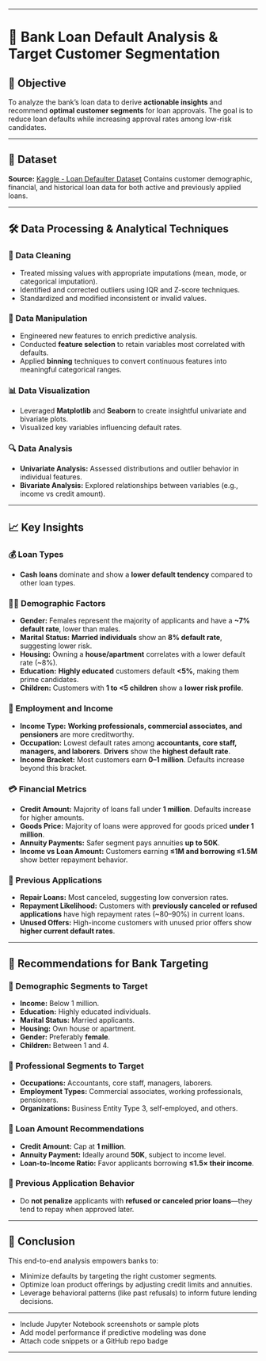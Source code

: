 
---
# 🏦 Bank Loan Default Analysis & Target Customer Segmentation

## 📌 Objective

To analyze the bank’s loan data to derive **actionable insights** and recommend **optimal customer segments** for loan approvals. The goal is to reduce loan defaults while increasing approval rates among low-risk candidates.

---

## 📂 Dataset

**Source:** [Kaggle - Loan Defaulter Dataset](https://www.kaggle.com/datasets/gauravduttakiit/loan-defaulter/data)
Contains customer demographic, financial, and historical loan data for both active and previously applied loans.

---

## 🛠️ Data Processing & Analytical Techniques

### 🔧 Data Cleaning

* Treated missing values with appropriate imputations (mean, mode, or categorical imputation).
* Identified and corrected outliers using IQR and Z-score techniques.
* Standardized and modified inconsistent or invalid values.

### 🧮 Data Manipulation

* Engineered new features to enrich predictive analysis.
* Conducted **feature selection** to retain variables most correlated with defaults.
* Applied **binning** techniques to convert continuous features into meaningful categorical ranges.

### 📊 Data Visualization

* Leveraged **Matplotlib** and **Seaborn** to create insightful univariate and bivariate plots.
* Visualized key variables influencing default rates.

### 🔍 Data Analysis

* **Univariate Analysis:** Assessed distributions and outlier behavior in individual features.
* **Bivariate Analysis:** Explored relationships between variables (e.g., income vs credit amount).

---

## 📈 Key Insights

### 💰 Loan Types

* **Cash loans** dominate and show a **lower default tendency** compared to other loan types.

### 👩‍⚖️ Demographic Factors

* **Gender:** Females represent the majority of applicants and have a **\~7% default rate**, lower than males.
* **Marital Status:** **Married individuals** show an **8% default rate**, suggesting lower risk.
* **Housing:** Owning a **house/apartment** correlates with a lower default rate (\~8%).
* **Education:** **Highly educated** customers default **<5%**, making them prime candidates.
* **Children:** Customers with **1 to <5 children** show a **lower risk profile**.

### 🏢 Employment and Income

* **Income Type:** **Working professionals, commercial associates, and pensioners** are more creditworthy.
* **Occupation:** Lowest default rates among **accountants, core staff, managers, and laborers**. **Drivers** show the **highest default rate**.
* **Income Bracket:** Most customers earn **0–1 million**. Defaults increase beyond this bracket.

### 💳 Financial Metrics

* **Credit Amount:** Majority of loans fall under **1 million**. Defaults increase for higher amounts.
* **Goods Price:** Majority of loans were approved for goods priced **under 1 million**.
* **Annuity Payments:** Safer segment pays annuities **up to 50K**.
* **Income vs Loan Amount:** Customers earning **≤1M and borrowing ≤1.5M** show better repayment behavior.

### 🔁 Previous Applications

* **Repair Loans:** Most canceled, suggesting low conversion rates.
* **Repayment Likelihood:** Customers with **previously canceled or refused applications** have high repayment rates (\~80–90%) in current loans.
* **Unused Offers:** High-income customers with unused prior offers show **higher current default rates**.

---

## 🧭 Recommendations for Bank Targeting

### 🎯 Demographic Segments to Target

* **Income:** Below 1 million.
* **Education:** Highly educated individuals.
* **Marital Status:** Married applicants.
* **Housing:** Own house or apartment.
* **Gender:** Preferably **female**.
* **Children:** Between 1 and 4.

### 🏢 Professional Segments to Target

* **Occupations:** Accountants, core staff, managers, laborers.
* **Employment Types:** Commercial associates, working professionals, pensioners.
* **Organizations:** Business Entity Type 3, self-employed, and others.

### 💸 Loan Amount Recommendations

* **Credit Amount:** Cap at **1 million**.
* **Annuity Payment:** Ideally around **50K**, subject to income level.
* **Loan-to-Income Ratio:** Favor applicants borrowing **≤1.5× their income**.

### 🔄 Previous Application Behavior

* Do **not penalize** applicants with **refused or canceled prior loans**—they tend to repay when approved later.

---

## 📌 Conclusion

This end-to-end analysis empowers banks to:

* Minimize defaults by targeting the right customer segments.
* Optimize loan product offerings by adjusting credit limits and annuities.
* Leverage behavioral patterns (like past refusals) to inform future lending decisions.

---

* Include Jupyter Notebook screenshots or sample plots
* Add model performance if predictive modeling was done
* Attach code snippets or a GitHub repo badge

---
